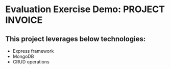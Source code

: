 # Evaluation Exercise Demo: PROJECT INVOICE

## This project leverages below technologies:

* Express framework
* MongoDB
* CRUD operations
